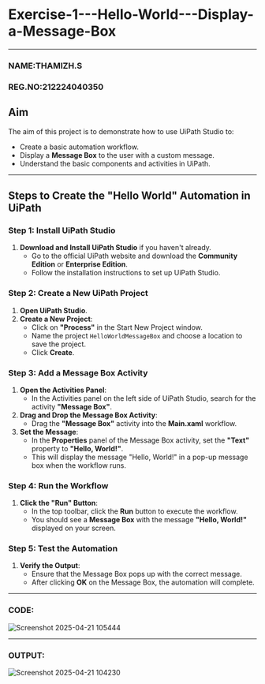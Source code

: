 # Exercise-1---Hello-World---Display-a-Message-Box
---
### NAME:THAMIZH.S
### REG.NO:212224040350
##  **Aim**

The aim of this project is to demonstrate how to use UiPath Studio to:
- Create a basic automation workflow.
- Display a **Message Box** to the user with a custom message.
- Understand the basic components and activities in UiPath.

---

##  **Steps to Create the "Hello World" Automation in UiPath**

### **Step 1: Install UiPath Studio**
1. **Download and Install UiPath Studio** if you haven't already.
   - Go to the official UiPath website and download the **Community Edition** or **Enterprise Edition**.
   - Follow the installation instructions to set up UiPath Studio.

### **Step 2: Create a New UiPath Project**
1. **Open UiPath Studio**.
2. **Create a New Project**:
   - Click on **"Process"** in the Start New Project window.
   - Name the project `HelloWorldMessageBox` and choose a location to save the project.
   - Click **Create**.

### **Step 3: Add a Message Box Activity**
1. **Open the Activities Panel**:
   - In the Activities panel on the left side of UiPath Studio, search for the activity **"Message Box"**.
2. **Drag and Drop the Message Box Activity**:
   - Drag the **"Message Box"** activity into the **Main.xaml** workflow.
3. **Set the Message**:
   - In the **Properties** panel of the Message Box activity, set the **"Text"** property to **"Hello, World!"**.
   - This will display the message "Hello, World!" in a pop-up message box when the workflow runs.

### **Step 4: Run the Workflow**
1. **Click the "Run" Button**:
   - In the top toolbar, click the **Run** button to execute the workflow.
   - You should see a **Message Box** with the message **"Hello, World!"** displayed on your screen.

### **Step 5: Test the Automation**
1. **Verify the Output**:
   - Ensure that the Message Box pops up with the correct message.
   - After clicking **OK** on the Message Box, the automation will complete.
---
### CODE:
![Screenshot 2025-04-21 105444](https://github.com/user-attachments/assets/59c17dde-3ccf-44f7-be07-08ff887236ac)


---
### OUTPUT:
![Screenshot 2025-04-21 104230](https://github.com/user-attachments/assets/fef11c55-a3dc-4e4e-8053-654d469d66ad)
